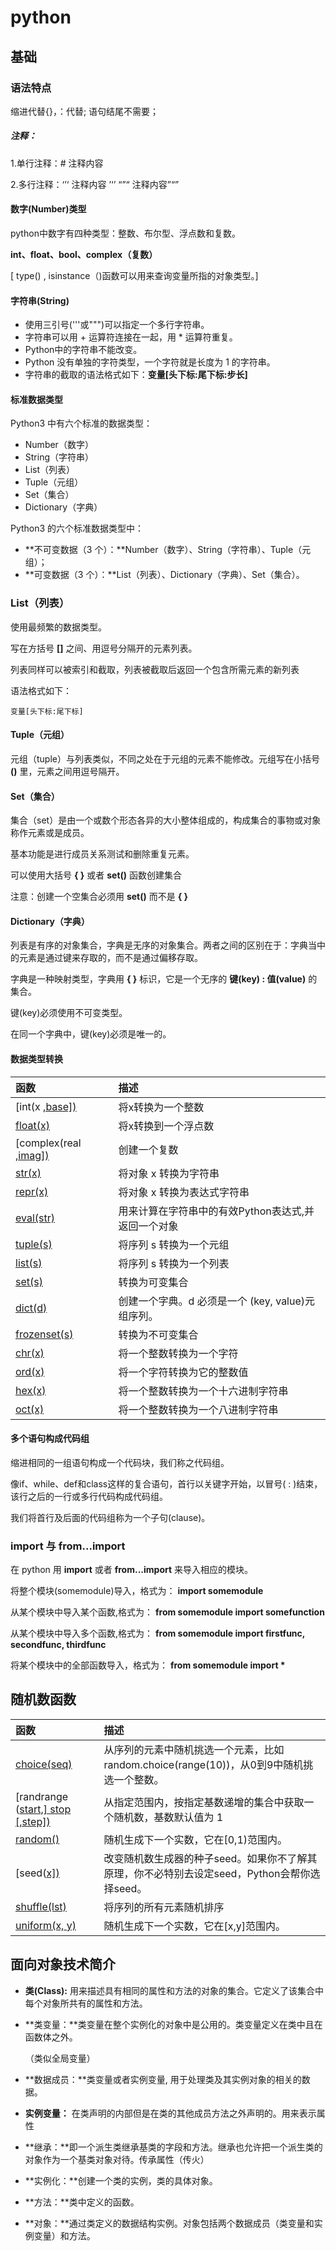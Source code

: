 # python

##     基础

### 语法特点

缩进代替{}，：代替;   语句结尾不需要；



##### 注释：

1.单行注释：#  注释内容

2.多行注释：‘’‘   注释内容   ’‘’     “”“  注释内容”“”



#### 数字(Number)类型

python中数字有四种类型：整数、布尔型、浮点数和复数。

**int、float、bool、complex（复数）** 

 [  type() , isinstance（)函数可以用来查询变量所指的对象类型。]



#### 字符串(String)

- 使用三引号('''或""")可以指定一个多行字符串。
- 字符串可以用 + 运算符连接在一起，用 * 运算符重复。
- Python中的字符串不能改变。
- Python 没有单独的字符类型，一个字符就是长度为 1 的字符串。
- 字符串的截取的语法格式如下：**变量[头下标:尾下标:步长]**



#### 标准数据类型

Python3 中有六个标准的数据类型：

- Number（数字）
- String（字符串）
- List（列表）
- Tuple（元组）
- Set（集合）
- Dictionary（字典）

Python3 的六个标准数据类型中：

- **不可变数据（3 个）：**Number（数字）、String（字符串）、Tuple（元组）；
- **可变数据（3 个）：**List（列表）、Dictionary（字典）、Set（集合）。



### List（列表）

使用最频繁的数据类型。

写在方括号 **[]** 之间、用逗号分隔开的元素列表。

列表同样可以被索引和截取，列表被截取后返回一个包含所需元素的新列表

语法格式如下：

```
变量[头下标:尾下标]
```

#### Tuple（元组）

元组（tuple）与列表类似，不同之处在于元组的元素不能修改。元组写在小括号 **()** 里，元素之间用逗号隔开。

#### Set（集合）

集合（set）是由一个或数个形态各异的大小整体组成的，构成集合的事物或对象称作元素或是成员。

基本功能是进行成员关系测试和删除重复元素。

可以使用大括号 **{ }** 或者 **set()** 函数创建集合

注意：创建一个空集合必须用 **set()** 而不是 **{ }**



#### Dictionary（字典）

列表是有序的对象集合，字典是无序的对象集合。两者之间的区别在于：字典当中的元素是通过键来存取的，而不是通过偏移存取。

字典是一种映射类型，字典用 **{ }** 标识，它是一个无序的 **键(key) : 值(value)** 的集合。

键(key)必须使用不可变类型。

在同一个字典中，键(key)必须是唯一的。

#### 数据类型转换

| 函数                                                         | 描述                                                |
| :----------------------------------------------------------- | :-------------------------------------------------- |
| [int(x [,base\])](https://www.runoob.com/python3/python-func-int.html) | 将x转换为一个整数                                   |
| [float(x)](https://www.runoob.com/python3/python-func-float.html) | 将x转换到一个浮点数                                 |
| [complex(real [,imag\])](https://www.runoob.com/python3/python-func-complex.html) | 创建一个复数                                        |
| [str(x)](https://www.runoob.com/python3/python-func-str.html) | 将对象 x 转换为字符串                               |
| [repr(x)](https://www.runoob.com/python3/python-func-repr.html) | 将对象 x 转换为表达式字符串                         |
| [eval(str)](https://www.runoob.com/python3/python-func-eval.html) | 用来计算在字符串中的有效Python表达式,并返回一个对象 |
| [tuple(s)](https://www.runoob.com/python3/python3-func-tuple.html) | 将序列 s 转换为一个元组                             |
| [list(s)](https://www.runoob.com/python3/python3-att-list-list.html) | 将序列 s 转换为一个列表                             |
| [set(s)](https://www.runoob.com/python3/python-func-set.html) | 转换为可变集合                                      |
| [dict(d)](https://www.runoob.com/python3/python-func-dict.html) | 创建一个字典。d 必须是一个 (key, value)元组序列。   |
| [frozenset(s)](https://www.runoob.com/python3/python-func-frozenset.html) | 转换为不可变集合                                    |
| [chr(x)](https://www.runoob.com/python3/python-func-chr.html) | 将一个整数转换为一个字符                            |
| [ord(x)](https://www.runoob.com/python3/python-func-ord.html) | 将一个字符转换为它的整数值                          |
| [hex(x)](https://www.runoob.com/python3/python-func-hex.html) | 将一个整数转换为一个十六进制字符串                  |
| [oct(x)](https://www.runoob.com/python3/python-func-oct.html) | 将一个整数转换为一个八进制字符串                    |

#### 多个语句构成代码组

缩进相同的一组语句构成一个代码块，我们称之代码组。

像if、while、def和class这样的复合语句，首行以关键字开始，以冒号( : )结束，该行之后的一行或多行代码构成代码组。

我们将首行及后面的代码组称为一个子句(clause)。



### import 与 from...import

在 python 用 **import** 或者 **from...import** 来导入相应的模块。

将整个模块(somemodule)导入，格式为： **import somemodule**

从某个模块中导入某个函数,格式为： **from  somemodule import  somefunction**

从某个模块中导入多个函数,格式为： **from somemodule import firstfunc, secondfunc, thirdfunc**

将某个模块中的全部函数导入，格式为： **from somemodule import \***





## 随机数函数

| 函数                                                         | 描述                                                         |
| :----------------------------------------------------------- | :----------------------------------------------------------- |
| [choice(seq)](https://www.runoob.com/python3/python3-func-number-choice.html) | 从序列的元素中随机挑选一个元素，比如random.choice(range(10))，从0到9中随机挑选一个整数。 |
| [randrange ([start,\] stop [,step])](https://www.runoob.com/python3/python3-func-number-randrange.html) | 从指定范围内，按指定基数递增的集合中获取一个随机数，基数默认值为 1 |
| [random()](https://www.runoob.com/python3/python3-func-number-random.html) | 随机生成下一个实数，它在[0,1)范围内。                        |
| [seed([x\])](https://www.runoob.com/python3/python3-func-number-seed.html) | 改变随机数生成器的种子seed。如果你不了解其原理，你不必特别去设定seed，Python会帮你选择seed。 |
| [shuffle(lst)](https://www.runoob.com/python3/python3-func-number-shuffle.html) | 将序列的所有元素随机排序                                     |
| [uniform(x, y)](https://www.runoob.com/python3/python3-func-number-uniform.html) | 随机生成下一个实数，它在[x,y]范围内。                        |



## 面向对象技术简介

- **类(Class):** 用来描述具有相同的属性和方法的对象的集合。它定义了该集合中每个对象所共有的属性和方法。

- **类变量：**类变量在整个实例化的对象中是公用的。类变量定义在类中且在函数体之外。

  （类似全局变量）

- **数据成员：**类变量或者实例变量, 用于处理类及其实例对象的相关的数据。

- **实例变量：** 在类声明的内部但是在类的其他成员方法之外声明的。用来表示属性

- **继承：**即一个派生类继承基类的字段和方法。继承也允许把一个派生类的对象作为一个基类对象对待。传承属性（传火）

- **实例化：**创建一个类的实例，类的具体对象。

- **方法：**类中定义的函数。

- **对象：**通过类定义的数据结构实例。对象包括两个数据成员（类变量和实例变量）和方法。